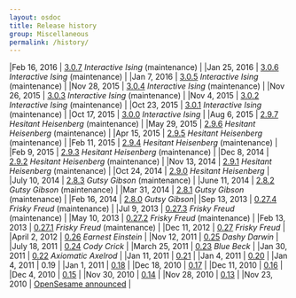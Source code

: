 ```yaml
---
layout: osdoc
title: Release history
group: Miscellaneous
permalink: /history/
---
```


|Feb 16, 2016	| [3.0.7][] *Interactive Ising* (maintenance) 		|
|Jan 25, 2016	| [3.0.6][] *Interactive Ising* (maintenance) 		|
|Jan 7, 2016	| [3.0.5][] *Interactive Ising* (maintenance) 		|
|Nov 28, 2015	| [3.0.4][] *Interactive Ising* (maintenance) 		|
|Nov 26, 2015	| [3.0.3][] *Interactive Ising* (maintenance) 		|
|Nov 4, 2015	| [3.0.2][] *Interactive Ising* (maintenance) 		|
|Oct 23, 2015	| [3.0.1][] *Interactive Ising* (maintenance) 		|
|Oct 17, 2015	| [3.0.0][] *Interactive Ising* 		|
|Aug 6, 2015	| [2.9.7][] *Hesitant Heisenberg* (maintenance) 		|
|May 29, 2015	| [2.9.6][] *Hesitant Heisenberg* (maintenance) 		|
|Apr 15, 2015	| [2.9.5][] *Hesitant Heisenberg* (maintenance) 		|
|Feb 11, 2015	| [2.9.4][] *Hesitant Heisenberg* (maintenance) 		|
|Feb 9, 2015	| [2.9.3][] *Hesitant Heisenberg* (maintenance) 		|
|Dec 8, 2014	| [2.9.2][] *Hesitant Heisenberg* (maintenance) 		|
|Nov 13, 2014	| [2.9.1][] *Hesitant Heisenberg* (maintenance) 		|
|Oct 24, 2014	| [2.9.0][] *Hesitant Heisenberg* 		|
|July 10, 2014	| [2.8.3][] *Gutsy Gibson* (maintenance)	|
|June 11, 2014	| [2.8.2][] *Gutsy Gibson* (maintenance)	|
|Mar 31, 2014	| [2.8.1][] *Gutsy Gibson* (maintenance)	|
|Feb 16, 2014	| [2.8.0][] *Gutsy Gibson*|
|Sep 13, 2013	| [0.27.4][] *Frisky Freud* (maintenance)	|
|Jul 9, 2013	| [0.27.3][] *Frisky Freud* (maintenance)	|
|May 10, 2013	| [0.27.2][] *Frisky Freud* (maintenance)	|
|Feb 13, 2013	| [0.27.1][] *Frisky Freud* (maintenance)	|
|Dec 11, 2012	| [0.27][] *Frisky Freud*				|
|April 2, 2012 	| [0.26][] *Earnest Einstein*			|
|Nov 12, 2011 	| [0.25][] *Dashy Darwin*				|
|July 18, 2011 	| [0.24][] *Cody Crick*					|
|March 25, 2011 | [0.23][] *Blue Beck*					|
|Jan 30, 2011 	| [0.22][] *Axiomatic Axelrod*			|
|Jan 11, 2011 	| [0.21][]  							|
|Jan 4, 2011 	| [0.20][]  							|
|Jan 4, 2011 	| 0.19	  								|
|Jan 1, 2011 	| [0.18][]  							|
|Dec 18, 2010 	| [0.17][]  							|
|Dec 11, 2010 	| [0.16][]  							|
|Dec 4, 2010 	| [0.15][]  							|
|Nov 30, 2010 	| [0.14][]  							|
|Nov 28, 2010 	| [0.13][]  							|
|Nov 23, 2010	| [OpenSesame announced][announcement] 	|

[announcement]: http://www.cogsci.nl/blog/software-updates/84-introducing-opensesame-a-graphical-open-source-experiment-builder
[0.13]: http://www.cogsci.nl/blog/software-updates/89-opensesame-013-available
[0.14]: http://www.cogsci.nl/blog/software-updates/90-opensesame-014-featuring-syntax-highlighting
[0.15]: http://www.cogsci.nl/blog/software-updates/91-opensesame-015-all-about-variables-and-sound
[0.16]: http://www.cogsci.nl/blog/software-updates/92-opensesame-016-shaping-up-nicely
[0.17]: http://www.cogsci.nl/blog/software-updates/94-another-week-another-update-opensesame-017
[0.18]: http://www.cogsci.nl/blog/software-updates/99-opensesame-018-drop-it-like-its-hot
[0.20]: http://www.cogsci.nl/index.php?option=com_content&view=article&id=101
[0.21]: http://www.cogsci.nl/blog/software-updates/103-opensesame-021-released
[0.22]: http://www.cogsci.nl/blog/software-updates/117-opensesame-022-qaxiomatic-axelrodq-released
[0.23]: http://www.cogsci.nl/blog/software-updates/139-opensesame-023-qblue-beckq-released
[0.24]: http://www.cogsci.nl/blog/software-updates/158-opensesame-024-qcody-crickq-released
[0.25]: http://www.cogsci.nl/blog/software-updates/175-opensesame-025-released
[0.26]: http://www.cogsci.nl/blog/software-updates/193-opensesame-026-qearnest-einsteinq-released
[0.27]: /notes/0.27
[0.27.1]: /notes/0.27.1/
[0.27.2]: /notes/0.27.2/
[0.27.3]: /notes/0.27.3/
[0.27.4]: /notes/0.27.4/
[2.8.0]: /notes/2.8.0/
[2.8.1]: /notes/2.8.1/
[2.8.2]: /notes/2.8.2/
[2.8.3]: /notes/2.8.3/
[2.9.0]: /notes/2.9.0/
[2.9.1]: /notes/2.9.1/
[2.9.2]: /notes/2.9.2/
[2.9.3]: /notes/2.9.3/
[2.9.4]: /notes/2.9.4/
[2.9.5]: /notes/2.9.5/
[2.9.6]: /notes/2.9.6/
[2.9.7]: /notes/2.9.7/
[3.0.0]: /notes/3.0.0/
[3.0.1]: /notes/3.0.1/
[3.0.2]: /notes/3.0.2/
[3.0.3]: /notes/3.0.3/
[3.0.4]: /notes/3.0.4/
[3.0.5]: /notes/3.0.5/
[3.0.6]: /notes/3.0.6/
[3.0.7]: /notes/3.0.7/
